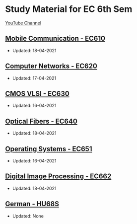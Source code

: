 # Study Material for EC 6th Sem

<div>
<a class="white" href="https://www.youtube.com/c/MohamedFazal"><p><span class="bg"></span><span class="base"></span><span class="text">YouTube Channel</span></p></a>
</div>

## [Mobile Communication - EC610](./EC610)
  - Updated: 18-04-2021

## [Computer Networks - EC620](./EC620)
  - Updated: 17-04-2021

## [CMOS VLSI - EC630](./EC630)
  - Updated: 16-04-2021

## [Optical Fibers - EC640](./EC640)
  - Updated: 18-04-2021

## [Operating Systems - EC651](./EC651)
  - Updated: 16-04-2021

## [Digital Image Processing - EC662](./EC662)
  - Updated: 18-04-2021

## [German - HU68S](./HU68S)
  - Updated: None

<script src="https://code.jquery.com/jquery-3.6.0.slim.min.js" integrity="sha256-u7e5khyithlIdTpu22PHhENmPcRdFiHRjhAuHcs05RI=" crossorigin="anonymous"></script>
<script>
$(".btn")[0].innerHTML = "Home";
$(".btn")[0].href = "./../../../EC6XX/";
</script>